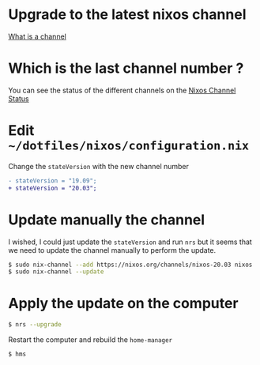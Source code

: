 # Upgrade to the latest nixos channel

[What is a channel](https://nixos.wiki/wiki/Nix_channels)

# Which is the last channel number ?

You can see the status of the different channels on the [Nixos Channel Status](https://status.nixos.org/)

# Edit `~/dotfiles/nixos/configuration.nix`

Change the `stateVersion` with the new channel number


```diff
- stateVersion = "19.09";
+ stateVersion = "20.03";
```

# Update manually the channel

I wished, I could just update the `stateVersion` and run `nrs`
but it seems that we need to update the channel manually to perform the update.

```sh
$ sudo nix-channel --add https://nixos.org/channels/nixos-20.03 nixos
$ sudo nix-channel --update
```

# Apply the update on the computer

```sh
$ nrs --upgrade
```

Restart the computer and rebuild the `home-manager`

```sh
$ hms
```

